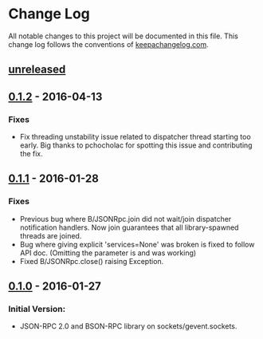 # Change Log
All notable changes to this project will be documented in this file. This change log follows the conventions of [keepachangelog.com](http://keepachangelog.com/).

## [unreleased]

## [0.1.2] - 2016-04-13
### Fixes
- Fix threading unstability issue related to dispatcher thread starting too early.
  Big thanks to pchocholac for spotting this issue and contributing the fix.

## [0.1.1] - 2016-01-28
### Fixes
- Previous bug where B/JSONRpc.join did not wait/join dispatcher notification handlers.
  Now join guarantees that all library-spawned threads are joined.
- Bug where giving explicit 'services=None' was broken is fixed to follow API doc.
  (Omitting the parameter is and was working)
- Fixed B/JSONRpc.close() raising Exception.

## [0.1.0] - 2016-01-27
### Initial Version:
- JSON-RPC 2.0 and BSON-RPC library on sockets/gevent.sockets.

[unreleased]: https://github.com/seprich/py-bson-rpc/compare/0.1.2...HEAD
[0.1.2]: https://github.com/seprich/py-bson-rpc/compare/0.1.1...0.1.2
[0.1.1]: https://github.com/seprich/py-bson-rpc/compare/0.1.0...0.1.1
[0.1.0]: https://github.com/seprich/py-bson-rpc/tree/0.1.0

